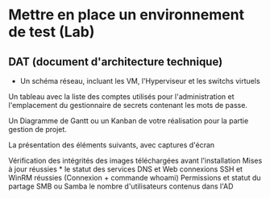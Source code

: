 # Mettre en place un environnement de test (Lab)  

## DAT (document d'architecture technique)  

* Un schéma réseau, incluant les VM, l'Hyperviseur et les switchs virtuels

Un tableau avec la liste des comptes utilisés pour l'administration et l'emplacement du gestionnaire de secrets contenant les mots de passe.

Un Diagramme de Gantt ou un Kanban de votre réalisation pour la partie gestion de projet.

La présentation des éléments suivants, avec captures d'écran

Vérification des intégrités des images téléchargées avant l'installation
Mises à jour réussies * le statut des services DNS et Web
connexions SSH et WinRM réussies (Connexion + commande whoami)
Permissions et statut du partage SMB ou Samba
le nombre d'utilisateurs contenus dans l'AD
